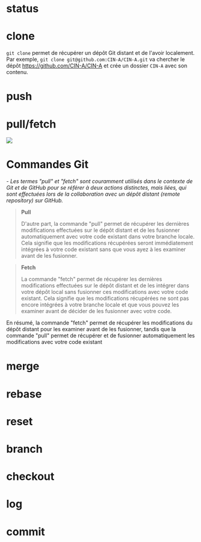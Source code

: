 # status
# clone
`git clone` permet de récupérer un dépôt Git distant et de l'avoir localement. Par exemple, `git clone git@github.com:CIN-A/CIN-A.git` va chercher le dépôt https://github.com/CIN-A/CIN-A et crée un dossier `CIN-A` avec son contenu.
# push
# pull/fetch
![](https://campusmaps.umn.edu/sites/campusmaps.umn.edu/files/styles/circle_pic/public/2019-09/SpongeBob-square.png?itok=cbHih9qs)


# **Commandes Git**

*- Les termes "pull" et "fetch" sont couramment utilisés dans le contexte de Git et de GitHub pour se référer à deux actions distinctes, mais liées, qui sont effectuées lors de la collaboration avec un dépôt distant (remote repository) sur GitHub.*

>**Pull**
>
>D'autre part, la commande "pull" permet de récupérer les dernières modifications effectuées sur le dépôt distant et de les fusionner automatiquement avec votre code existant dans votre branche locale. Cela signifie que les modifications récupérées seront immédiatement intégrées à votre code existant sans que vous ayez à les examiner avant de les fusionner.
>

>**Fetch**
>
>
>La commande "fetch" permet de récupérer les dernières modifications effectuées sur le dépôt distant et de les intégrer dans votre dépôt local sans fusionner ces modifications avec votre code existant. Cela signifie que les modifications récupérées ne sont pas encore intégrées à votre branche locale et que vous pouvez les examiner avant de décider de les fusionner avec votre code.

En résumé, la commande "fetch" permet de récupérer les modifications du dépôt distant pour les examiner avant de les fusionner, tandis que la commande "pull" permet de récupérer et de fusionner automatiquement les modifications avec votre code existant
# merge
# rebase
# reset
# branch
# checkout
# log
# commit
